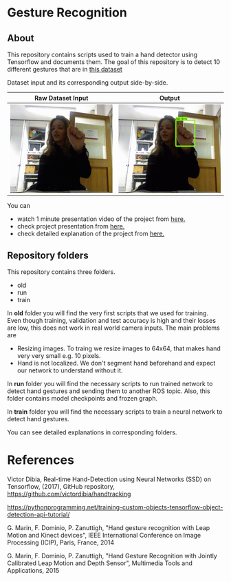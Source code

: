# Gesture Recognition

## About
This repository contains scripts used to train a hand detector using Tensorflow and documents them. The goal of this repository is to detect 10 different gestures that are in [this dataset](http://lttm.dei.unipd.it/downloads/gesture/#kinect_leap)

Dataset input and its corresponding output side-by-side.

| Raw Dataset Input | Output |
|-----------------|------|
|        ![Raw Dataset Input](images/default.gif)       |  ![Output](images/labeled.gif)  |

You can
* watch 1 minute presentation video of the project from [here.](https://drive.google.com/file/d/1Mz4dRa_b8zSc3BKTFTgVgpiczT_cXwGI/view)
* check project presentation from [here.](https://drive.google.com/open?id=1F4Pl8aalB-aTRqPhwM_kZe3C9DQW97XoO-QHTRtjcds)
* check detailed explanation of the project from [here.](https://devanthro.atlassian.net/wiki/spaces/SS18/pages/280952998/Gesture+Recognition)

## Repository folders
This repository contains three folders.
* old
* run
* train

In **old** folder you will find the very first scripts that we used for training. Even though training, validation and test accuracy is high and their losses are low, this does not work in real world camera inputs. The main problems are
* Resizing images. To traing we resize images to 64x64, that makes hand very very small e.g. 10 pixels.
* Hand is not localized. We don't segment hand beforehand and expect our network to understand without it.

In **run** folder you will find the necessary scripts to run trained network to detect hand gestures and sending them to another ROS topic. Also, this folder contains model checkpoints and frozen graph.

In **train** folder you will find the necessary scripts to train a neural network to detect hand gestures.

You can see detailed explanations in corresponding folders.

# References
Victor Dibia, Real-time Hand-Detection using Neural Networks (SSD) on Tensorflow, (2017), GitHub repository, https://github.com/victordibia/handtracking

https://pythonprogramming.net/training-custom-objects-tensorflow-object-detection-api-tutorial/

G. Marin, F. Dominio, P. Zanuttigh, "Hand gesture recognition with Leap Motion and Kinect devices", IEEE International Conference on Image Processing (ICIP), Paris, France, 2014

G. Marin, F. Dominio, P. Zanuttigh, "Hand Gesture Recognition with Jointly Calibrated Leap Motion and Depth Sensor", Multimedia Tools and Applications, 2015

